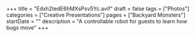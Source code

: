 +++
title = "Edxh2tedE6hMXsPsv5Yc.avif"
draft = false
tags = ["Photos"]
categories = ["Creative Presentations"]
pages = ["Backyard Monsters"]
startDate = ""
description = "A controllable robot for guests to learn how bugs move"
+++
